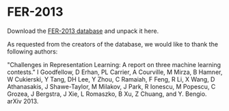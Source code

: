 # FER-2013

Download the [FER-2013 database](https://www.kaggle.com/c/challenges-in-representation-learning-facial-expression-recognition-challenge/data) 
and unpack it here.

As requested from the creators of the database, we would like to thank the 
following authors:

"Challenges in Representation Learning: A report on three machine learning
contests." I Goodfellow, D Erhan, PL Carrier, A Courville, M Mirza, B
Hamner, W Cukierski, Y Tang, DH Lee, Y Zhou, C Ramaiah, F Feng, R Li,
X Wang, D Athanasakis, J Shawe-Taylor, M Milakov, J Park, R Ionescu,
M Popescu, C Grozea, J Bergstra, J Xie, L Romaszko, B Xu, Z Chuang, and
Y. Bengio. arXiv 2013.